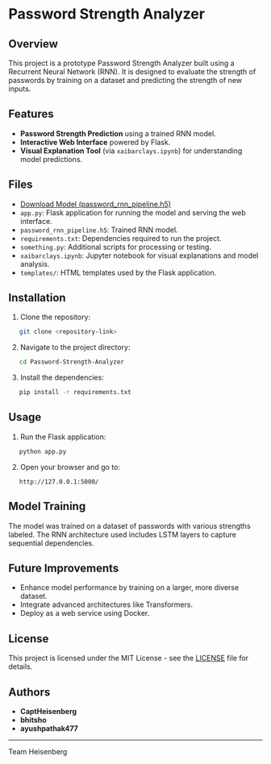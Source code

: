 # Password Strength Analyzer 

## Overview
This project is a prototype Password Strength Analyzer built using a Recurrent Neural Network (RNN). It is designed to evaluate the strength of passwords by training on a dataset and predicting the strength of new inputs.

## Features
- **Password Strength Prediction** using a trained RNN model.
- **Interactive Web Interface** powered by Flask.
- **Visual Explanation Tool** (via `xaibarclays.ipynb`) for understanding model predictions.

## Files
- [Download Model (password_rnn_pipeline.h5)](https://drive.google.com/file/d/1Ryrpf1Fuy-cihvvRQhQtFBPKhzcV5yK6/view?usp=sharing)
- `app.py`: Flask application for running the model and serving the web interface.
- `password_rnn_pipeline.h5`: Trained RNN model.
- `requirements.txt`: Dependencies required to run the project.
- `something.py`: Additional scripts for processing or testing.
- `xaibarclays.ipynb`: Jupyter notebook for visual explanations and model analysis.
- `templates/`: HTML templates used by the Flask application.

## Installation
1. Clone the repository:
```bash
   git clone <repository-link>
```

2. Navigate to the project directory:
```bash
   cd Password-Strength-Analyzer
```

3. Install the dependencies:
```bash
   pip install -r requirements.txt
```

## Usage
1. Run the Flask application:
```bash
   python app.py
```

2. Open your browser and go to:
```
   http://127.0.0.1:5000/
```

## Model Training
The model was trained on a dataset of passwords with various strengths labeled. The RNN architecture used includes LSTM layers to capture sequential dependencies.

## Future Improvements
- Enhance model performance by training on a larger, more diverse dataset.
- Integrate advanced architectures like Transformers.
- Deploy as a web service using Docker.

## License
This project is licensed under the MIT License - see the [LICENSE](LICENSE) file for details.

## Authors
- **CaptHeisenberg**
- **bhitsho**
- **ayushpathak477**

---

Team Heisenberg

